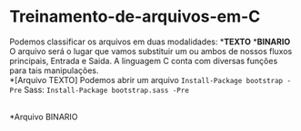 # Treinamento-de-arquivos-em-C
Podemos classificar os arquivos em duas modalidades:
            *<b>TEXTO</b>
            *<b>BINARIO</b>
         O arquivo será o lugar que vamos substituir um ou ambos de nossos fluxos principais, Entrada e Saida.
        A linguagem C conta com diversas funções para tais manipulações.       
        *[Arquivo TEXTO]
            Podemos abrir um arquivo `Install-Package bootstrap -Pre` Sass: `Install-Package bootstrap.sass -Pre` </p>   
        *Arquivo BINARIO
       
        
